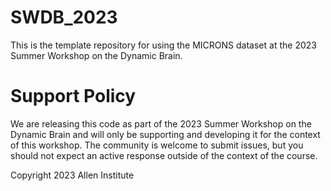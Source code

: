 # SWDB_2023

This is the template repository for using the MICRONS dataset at the 2023 Summer Workshop on the Dynamic Brain.

# Support Policy

We are releasing this code as part of the 2023 Summer Workshop on the Dynamic Brain and will only be supporting and developing it for the context of this workshop. The community is welcome to submit issues, but you should not expect an active response outside of the context of the course.

Copyright 2023 Allen Institute






